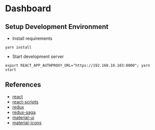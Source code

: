 # Dashboard


## Setup Development Environment
* Install requirements
```
yarn install
```

* Start development server
```
export REACT_APP_AUTHPROXY_URL="https://192.168.10.103:8000"; yarn start
```


## References
* [react](https://reactjs.org/)
* [react-scripts](https://github.com/facebook/create-react-app/tree/master/packages/react-scripts)
* [redux](https://redux.js.org/)
* [redux-saga](https://redux-saga.js.org/)
* [material-ui](https://material-ui.com/)
* [material-icons](https://material.io/tools/icons/?icon=note_add&style=baseline)
